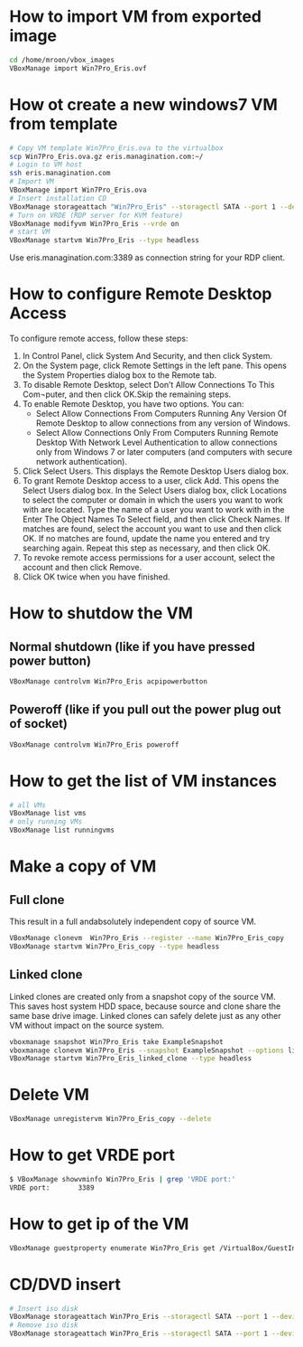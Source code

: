 # How to import VM from exported image
```bash
cd /home/mroon/vbox_images
VBoxManage import Win7Pro_Eris.ovf
```
# How ot create a new windows7 VM from template
```bash
# Copy VM template Win7Pro_Eris.ova to the virtualbox
scp Win7Pro_Eris.ova.gz eris.managination.com:~/
# Login to VM host
ssh eris.managination.com
# Import VM
VBoxManage import Win7Pro_Eris.ova
# Insert installation CD
VBoxManage storageattach "Win7Pro_Eris" --storagectl SATA --port 1 --device 0 --type dvddrive --medium /home/mroon/Win7_Pro_SP1_English_COEM_x64.iso
# Turn on VRDE (RDP server for KVM feature)
VBoxManage modifyvm Win7Pro_Eris --vrde on
# start VM
VBoxManage startvm Win7Pro_Eris --type headless
```
Use eris.managination.com:3389 as connection string for your RDP client.

# How to configure Remote Desktop Access
To configure remote access, follow these steps:

1. In Control Panel, click System And Security, and then click System.
2. On the System page, click Remote Settings in the left pane. This opens the System Properties dialog box to the Remote tab.
3. To disable Remote Desktop, select Don’t Allow Connections To This Com¬puter, and then click OK.Skip the remaining steps.
4. To enable Remote Desktop, you have two options. You can:
    - Select Allow Connections From Computers Running Any Version Of Remote Desktop to allow connections from any version of Windows.
    - Select Allow Connections Only From Computers Running Remote Desktop With Network Level Authentication to allow connections only from Windows 7 or later computers (and computers with secure network authentication).
5. Click Select Users. This displays the Remote Desktop Users dialog box.
6. To grant Remote Desktop access to a user, click Add. This opens the Select Users dialog box. In the Select Users dialog box, click Locations to select the computer or domain in which the users you want to work with are located. Type the name of a user you want to work with in the Enter The Object Names To Select field, and then click Check Names. If matches are found, select the account you want to use and then click OK. If no matches are found, update the name you entered and try searching again. Repeat this step as necessary, and then click OK.
7. To revoke remote access permissions for a user account, select the account and then click Remove.
8. Click OK twice when you have finished. 

# How to shutdow the VM
## Normal shutdown (like if you have pressed power button)
```bash
VBoxManage controlvm Win7Pro_Eris acpipowerbutton
```
## Poweroff (like if you pull out the power plug out of socket)
```bash
VBoxManage controlvm Win7Pro_Eris poweroff
```
# How to get the list of VM instances
```bash
# all VMs
VBoxManage list vms 
# only running VMs
VBoxManage list runningvms
```
# Make a copy of VM 
## Full clone
This result in a full andabsolutely independent copy of source VM. 
```bash
VBoxManage clonevm  Win7Pro_Eris --register --name Win7Pro_Eris_copy
VBoxManage startvm Win7Pro_Eris_copy --type headless
```
## Linked clone
Linked clones are created only from a snapshot copy of the source VM. This saves host system HDD space, because source and clone share the same base drive image. Linked clones can safely delete just as any other VM without impact on the source system.
```bash
vboxmanage snapshot Win7Pro_Eris take ExampleSnapshot
vboxmanage clonevm Win7Pro_Eris --snapshot ExampleSnapshot --options link --register --name Win7Pro_Eris_linked_clone
VBoxManage startvm Win7Pro_Eris_linked_clone --type headless
```

# Delete VM
```bash
VBoxManage unregistervm Win7Pro_Eris_copy --delete
```
# How to get VRDE port
```bash
$ VBoxManage showvminfo Win7Pro_Eris | grep 'VRDE port:'
VRDE port:       3389
```

# How to get ip of the VM
```bash
VBoxManage guestproperty enumerate Win7Pro_Eris get /VirtualBox/GuestInfo/Net/0/V4/IP | awk '{gsub(/,/,""); print $4}'
```

# CD/DVD insert
```bash
# Insert iso disk
VBoxManage storageattach Win7Pro_Eris --storagectl SATA --port 1 --device 0 --medium /usr/share/virtualbox/VBoxGuestAdditions.iso  --type dvddrive
# Remove iso disk
VBoxManage storageattach Win7Pro_Eris --storagectl SATA --port 1 --device 0 --medium none --type dvddrive
```
